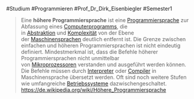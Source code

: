 #Studium #Programmieren #Prof_Dr_Dirk_Eisenbiegler #Semester1 

> Eine **höhere Programmiersprache** ist eine [Programmiersprache](https://de.wikipedia.org/wiki/Programmiersprache "Programmiersprache") zur Abfassung eines [Computerprogramms](https://de.wikipedia.org/wiki/Computerprogramm "Computerprogramm"), die in [Abstraktion](https://de.wikipedia.org/wiki/Abstraktion_(Informatik) "Abstraktion (Informatik)") und [Komplexität](https://de.wikipedia.org/wiki/Komplexit%C3%A4t_(Informatik) "Komplexität (Informatik)") von der Ebene der [Maschinensprachen](https://de.wikipedia.org/wiki/Maschinensprache "Maschinensprache") deutlich entfernt ist. Die Grenze zwischen einfachen und höheren Programmiersprachen ist nicht eindeutig definiert. Mindestmerkmal ist, dass die Befehle höherer Programmiersprachen nicht unmittelbar von [Mikroprozessoren](https://de.wikipedia.org/wiki/Mikroprozessor "Mikroprozessor") verstanden und ausgeführt werden können. Die Befehle müssen durch [Interpreter](https://de.wikipedia.org/wiki/Interpreter "Interpreter") oder [Compiler](https://de.wikipedia.org/wiki/Compiler "Compiler") in Maschinensprache übersetzt werden. Oft sind noch weitere Stufen wie umfangreiche [Betriebssysteme](https://de.wikipedia.org/wiki/Betriebssystem "Betriebssystem") dazwischengeschaltet.
> https://de.wikipedia.org/wiki/Höhere_Programmiersprache

